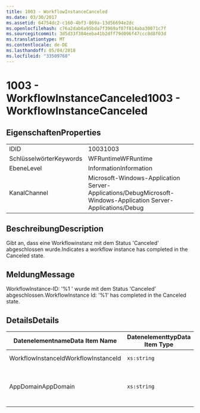 ```yaml
---
title: 1003 - WorkflowInstanceCanceled
ms.date: 03/30/2017
ms.assetid: 64754dc2-c160-4bf3-869a-13d56694e2dc
ms.openlocfilehash: c76a2dab6a95bda7f3969af07f814aba30071c7f
ms.sourcegitcommit: 3d5d33f384eeba41b2dff79d096f47ccc8d8f03d
ms.translationtype: MT
ms.contentlocale: de-DE
ms.lasthandoff: 05/04/2018
ms.locfileid: "33509768"
---
```

# <a name="1003---workflowinstancecanceled"></a><span data-ttu-id="402f9-102">1003 - WorkflowInstanceCanceled</span><span class="sxs-lookup"><span data-stu-id="402f9-102">1003 - WorkflowInstanceCanceled</span></span>
## <a name="properties"></a><span data-ttu-id="402f9-103">Eigenschaften</span><span class="sxs-lookup"><span data-stu-id="402f9-103">Properties</span></span>  
  
|||  
|-|-|  
|<span data-ttu-id="402f9-104">ID</span><span class="sxs-lookup"><span data-stu-id="402f9-104">ID</span></span>|<span data-ttu-id="402f9-105">1003</span><span class="sxs-lookup"><span data-stu-id="402f9-105">1003</span></span>|  
|<span data-ttu-id="402f9-106">Schlüsselwörter</span><span class="sxs-lookup"><span data-stu-id="402f9-106">Keywords</span></span>|<span data-ttu-id="402f9-107">WFRuntime</span><span class="sxs-lookup"><span data-stu-id="402f9-107">WFRuntime</span></span>|  
|<span data-ttu-id="402f9-108">Ebene</span><span class="sxs-lookup"><span data-stu-id="402f9-108">Level</span></span>|<span data-ttu-id="402f9-109">Information</span><span class="sxs-lookup"><span data-stu-id="402f9-109">Information</span></span>|  
|<span data-ttu-id="402f9-110">Kanal</span><span class="sxs-lookup"><span data-stu-id="402f9-110">Channel</span></span>|<span data-ttu-id="402f9-111">Microsoft-Windows-Application Server-Applications/Debug</span><span class="sxs-lookup"><span data-stu-id="402f9-111">Microsoft-Windows-Application Server-Applications/Debug</span></span>|  
  
## <a name="description"></a><span data-ttu-id="402f9-112">Beschreibung</span><span class="sxs-lookup"><span data-stu-id="402f9-112">Description</span></span>  
 <span data-ttu-id="402f9-113">Gibt an, dass eine Workflowinstanz mit dem Status 'Canceled' abgeschlossen wurde.</span><span class="sxs-lookup"><span data-stu-id="402f9-113">Indicates a workflow instance has completed in the Canceled state.</span></span>  
  
## <a name="message"></a><span data-ttu-id="402f9-114">Meldung</span><span class="sxs-lookup"><span data-stu-id="402f9-114">Message</span></span>  
 <span data-ttu-id="402f9-115">WorkflowInstance-ID: '%1 ' wurde mit dem Status 'Canceled' abgeschlossen.</span><span class="sxs-lookup"><span data-stu-id="402f9-115">WorkflowInstance Id: '%1' has completed in the Canceled state.</span></span>  
  
## <a name="details"></a><span data-ttu-id="402f9-116">Details</span><span class="sxs-lookup"><span data-stu-id="402f9-116">Details</span></span>  
  
|<span data-ttu-id="402f9-117">Datenelementname</span><span class="sxs-lookup"><span data-stu-id="402f9-117">Data Item Name</span></span>|<span data-ttu-id="402f9-118">Datenelementtyp</span><span class="sxs-lookup"><span data-stu-id="402f9-118">Data Item Type</span></span>|<span data-ttu-id="402f9-119">Beschreibung</span><span class="sxs-lookup"><span data-stu-id="402f9-119">Description</span></span>|  
|--------------------|--------------------|-----------------|  
|<span data-ttu-id="402f9-120">WorkflowInstanceId</span><span class="sxs-lookup"><span data-stu-id="402f9-120">WorkflowInstanceId</span></span>|`xs:string`|<span data-ttu-id="402f9-121">Die Instanz-ID für den Workflow.</span><span class="sxs-lookup"><span data-stu-id="402f9-121">The instance id for the workflow</span></span>|  
|<span data-ttu-id="402f9-122">AppDomain</span><span class="sxs-lookup"><span data-stu-id="402f9-122">AppDomain</span></span>|`xs:string`|<span data-ttu-id="402f9-123">Die von AppDomain.CurrentDomain.FriendlyName zurückgegebene Zeichenfolge.</span><span class="sxs-lookup"><span data-stu-id="402f9-123">The string returned by AppDomain.CurrentDomain.FriendlyName.</span></span>|
